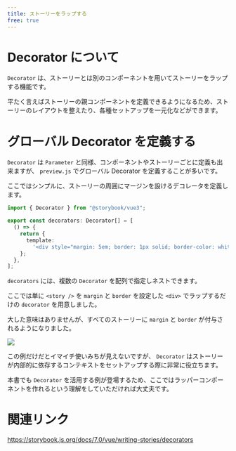 ```yaml
---
title: ストーリーをラップする
free: true
---
```


# Decorator について

`Decorator` は、ストーリーとは別のコンポーネントを用いてストーリーをラップする機能です。

平たく言えばストーリーの親コンポーネントを定義できるようになるため、ストーリーのレイアウトを整えたり、各種セットアップを一元化などができます。

# グローバル Decorator を定義する

`Decorator` は `Parameter` と同様、コンポーネントやストーリーごとに定義も出来ますが、 `preview.js` でグローバル Decorator を定義することが多いです。

ここではシンプルに、ストーリーの周囲にマージンを設けるデコレータを定義します。

```ts:.storybook/preview.ts
import { Decorator } from "@storybook/vue3";

export const decorators: Decorator[] = [
  () => {
    return {
      template:
        '<div style="margin: 5em; border: 1px solid; border-color: white"><story /></div>',
    };
  },
];
```

`decorators` には、複数の `Decorator` を配列で指定しネストできます。

ここでは単に `<story />` を `margin` と `border` を設定した `<div>` でラップするだけの `decorator` を用意しました。

大した意味はありませんが、すべてのストーリーに `margin` と `border` が付与されるようになりました。

![](https://storage.googleapis.com/zenn-user-upload/3c02a8632a4f-20221227.png)

この例だけだとイマイチ使いみちが見えないですが、 `Decorator` はストーリーが内部的に依存するコンテキストをセットアップする際に非常に役立ちます。

本書でも `Decorator` を活用する例が登場するため、ここではラッパーコンポーネントを作れるという理解をしていただければ大丈夫です。

# 関連リンク

https://storybook.js.org/docs/7.0/vue/writing-stories/decorators